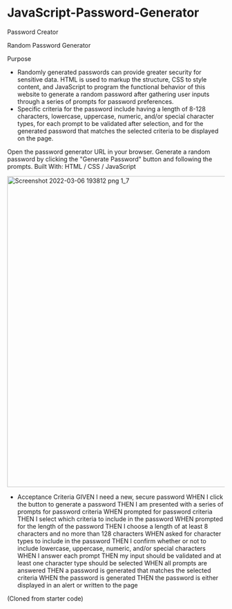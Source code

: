 # JavaScript-Password-Generator
Password Creator

Random Password Generator


Purpose
- Randomly generated passwords can provide greater security for sensitive data. HTML is used to markup the structure, CSS to style content, and JavaScript to program the functional behavior of this website to generate a random password after gathering user inputs through a series of prompts for password preferences. 
- Specific criteria for the password include having a length of 8-128 characters, lowercase, uppercase, numeric, and/or special character types, for each prompt to be validated after selection, and for the generated password that matches the selected criteria to be displayed on the page. 


Open the password generator URL in your browser.
Generate a random password by clicking the "Generate Password" button and following the prompts.
Built With: HTML / CSS / JavaScript


<img width="719" alt="Screenshot 2022-03-06 193812 png 1_7" src="https://user-images.githubusercontent.com/98859025/156949807-9430afeb-fe87-4ed7-9719-9b1db05c2910.png">

- Acceptance Criteria
GIVEN I need a new, secure password
WHEN I click the button to generate a password
THEN I am presented with a series of prompts for password criteria
WHEN prompted for password criteria
THEN I select which criteria to include in the password
WHEN prompted for the length of the password
THEN I choose a length of at least 8 characters and no more than 128 characters
WHEN asked for character types to include in the password
THEN I confirm whether or not to include lowercase, uppercase, numeric, and/or special characters
WHEN I answer each prompt
THEN my input should be validated and at least one character type should be selected
WHEN all prompts are answered
THEN a password is generated that matches the selected criteria
WHEN the password is generated
THEN the password is either displayed in an alert or written to the page

(Cloned from starter code) 
